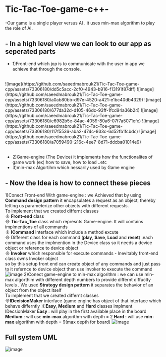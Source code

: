 # Tic-Tac-Toe-game-c++-
-Our game is a single player versus AI . it uses min-max algorithm to play the role of AI.<br />
## - In a high level view we can look to our app as seperated parts<br />
   - 1)Front-end which jop is to communicate with the user in app we achieve that through the console.<br />
  <br />
  ![image](https://github.com/saeedmabrouk21/Tic-Tac-Toe-game-cpp/assets/73306180/dd5c5acc-2cf0-4943-b916-f13191f87dff)
  ![image](https://github.com/saeedmabrouk21/Tic-Tac-Toe-game-cpp/assets/73306180/a0ab80bb-d97e-4520-a421-e1bc40db4329)
![image](https://github.com/saeedmabrouk21/Tic-Tac-Toe-game-cpp/assets/73306180/677da32d-d105-46dc-93ff-1fcd94a36b24)
![image](https://github.com/saeedmabrouk21/Tic-Tac-Toe-game-cpp/assets/73306180/e6982b5e-84ac-4059-80a6-07f7a5071efe)
  ![image](https://github.com/saeedmabrouk21/Tic-Tac-Toe-game-cpp/assets/73306180/117f5536-aba2-474c-933c-6d52fb1fcbdc)
  ![image](https://github.com/saeedmabrouk21/Tic-Tac-Toe-game-cpp/assets/73306180/a7059490-216c-4ee7-8d71-ddcba01014e9)
  <br /><br />

   - 2)Game-engine (The Device) it implements how the functionalites of game work (ex) how to save, how to load ..etc<br />
   - 3)min-max Algortihm which nessarily used by Game engine <br />
## - Now the Idea is how to connect these pieces<br />
   1)Conect Front-end With game-engine : we Achieved that by using **Command design pattern** it  encapsulates a request as an object, thereby letting us parameterize other objects with different requests.<br />
      To implement that we created differnt classes<br />
      ☼ **Front-end** class <br />
      ☼ **Tic-Tac_Toe** class which represnts Game-engine. It will contains implmentions of all commands<br />
      ☼ **ICommand** Interface which include a method excute<br />
      ☼ Different class for each command (**play**, **Save**, **Load** and **reset**) .each command uses the implmention in the Device class so it needs a device object or reference to device object<br />
      ☼ **Invoker** which responsible for execute commands - Inevitably front-end class owns Invoker object<br />
    so by this setup front end can create object of any commands and just pass to it refernce to device object then use invoker to execute the command<br />
    ![image](https://github.com/saeedmabrouk21/Tic-Tac-Toe-game-cpp/assets/73306180/ee32d829-b3ff-4af7-b9bd-1412896e92d8)
   2)Conect game-engine to min-max algorithm : we can use min-max algorthim with different depth numbers to provide differnt diffuclty levels . We used **Strategy design pattern** it separates the behavior of an object from the object itself<br />
     To implement that we created differnt classes<br />
     ☼**IDecisionMaker** interface (game engine has object of that interface which behave differntly
     ☼**Easy**, **Medium** and **Hard** classes implment IDecsionMaker
       **Easy** : will play in the first available place in the board
       **Medium** : will use **min-max** algorithm with depth = 2 
       **Hard** : will use **min-max** algorithm with depth = 9(max depth for board)
    ![image](https://github.com/saeedmabrouk21/Tic-Tac-Toe-game-cpp/assets/73306180/28077119-9a64-45d7-a6a7-4e70b45ee1ae)



## Full system UML  
![image](https://github.com/saeedmabrouk21/Tic-Tac-Toe-game-cpp/assets/73306180/85298d2d-fb6a-40c1-9312-c0034d6c44c6)




